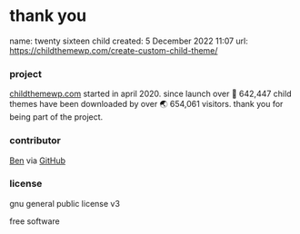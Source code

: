 # thank you

name: twenty sixteen child
created: 5 December 2022 11:07
url: https://childthemewp.com/create-custom-child-theme/

### project
[childthemewp.com](https://childthemewp.com) started in april 2020. since launch over 🚀  642,447 child themes have been downloaded by over 🌏 654,061 visitors. 
thank you for being part of the project.

### contributor
[Ben](slibdesign.com) via [GitHub](https://github.com/slibdesign/)
  
### license
gnu general public license v3

free software 